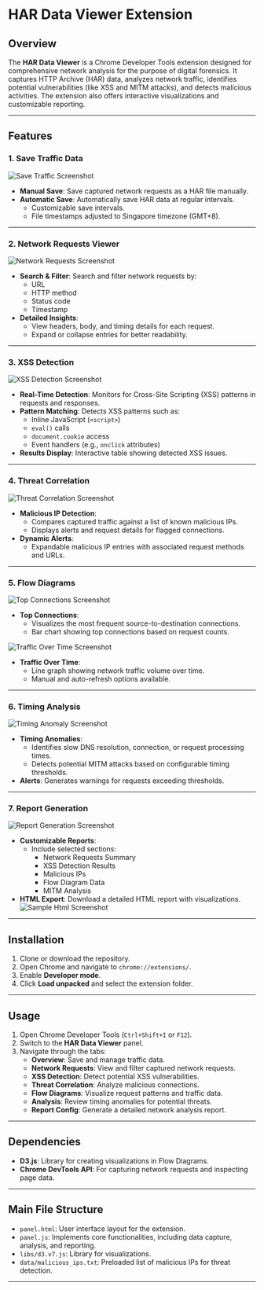 ﻿# HAR Data Viewer Extension

## Overview
The **HAR Data Viewer** is a Chrome Developer Tools extension designed for comprehensive network analysis for the purpose of digital forensics. It captures HTTP Archive (HAR) data, analyzes network traffic, identifies potential vulnerabilities (like XSS and MITM attacks), and detects malicious activities. The extension also offers interactive visualizations and customizable reporting.

---

## Features

### 1. Save Traffic Data
![Save Traffic Screenshot](images/savetraffic.png "Network Requests")
- **Manual Save**: Save captured network requests as a HAR file manually.
- **Automatic Save**: Automatically save HAR data at regular intervals.
  - Customizable save intervals.
  - File timestamps adjusted to Singapore timezone (GMT+8).

---

### 2. Network Requests Viewer
![Network Requests Screenshot](images/networkrequest.png "Network Requests")
- **Search & Filter**: Search and filter network requests by:
  - URL
  - HTTP method
  - Status code
  - Timestamp
- **Detailed Insights**:
  - View headers, body, and timing details for each request.
  - Expand or collapse entries for better readability.

---

### 3. XSS Detection
![XSS Detection Screenshot](images/xss.png "Network Requests")
- **Real-Time Detection**: Monitors for Cross-Site Scripting (XSS) patterns in requests and responses.
- **Pattern Matching**: Detects XSS patterns such as:
  - Inline JavaScript (`<script>`)
  - `eval()` calls
  - `document.cookie` access
  - Event handlers (e.g., `onclick` attributes)
- **Results Display**: Interactive table showing detected XSS issues.

---

### 4. Threat Correlation
![Threat Correlation Screenshot](images/threatcorrelation.png "Network Requests")
- **Malicious IP Detection**:
  - Compares captured traffic against a list of known malicious IPs.
  - Displays alerts and request details for flagged connections.
- **Dynamic Alerts**:
  - Expandable malicious IP entries with associated request methods and URLs.

---

### 5. Flow Diagrams
![Top Connections Screenshot](images/networkrequestflow.png "Network Requests")
- **Top Connections**:
  - Visualizes the most frequent source-to-destination connections.
  - Bar chart showing top connections based on request counts.

![Traffic Over Time Screenshot](images/networktrafficflow.png "Network Requests")
- **Traffic Over Time**:
  - Line graph showing network traffic volume over time.
  - Manual and auto-refresh options available.

---

### 6. Timing Analysis
![Timing Anomaly Screenshot](images/timing.png "Network Requests")
- **Timing Anomalies**:
  - Identifies slow DNS resolution, connection, or request processing times.
  - Detects potential MITM attacks based on configurable timing thresholds.
- **Alerts**: Generates warnings for requests exceeding thresholds.

---

### 7. Report Generation
![Report Generation Screenshot](images/generatereport.png "Network Requests")
- **Customizable Reports**:
  - Include selected sections:
    - Network Requests Summary
    - XSS Detection Results
    - Malicious IPs
    - Flow Diagram Data
    - MITM Analysis
- **HTML Export**: Download a detailed HTML report with visualizations.
![Sample Html Screenshot](images/report.png "Network Requests")


---

## Installation
1. Clone or download the repository.
2. Open Chrome and navigate to `chrome://extensions/`.
3. Enable **Developer mode**.
4. Click **Load unpacked** and select the extension folder.

---

## Usage
1. Open Chrome Developer Tools (`Ctrl+Shift+I` or `F12`).
2. Switch to the **HAR Data Viewer** panel.
3. Navigate through the tabs:
   - **Overview**: Save and manage traffic data.
   - **Network Requests**: View and filter captured network requests.
   - **XSS Detection**: Detect potential XSS vulnerabilities.
   - **Threat Correlation**: Analyze malicious connections.
   - **Flow Diagrams**: Visualize request patterns and traffic data.
   - **Analysis**: Review timing anomalies for potential threats.
   - **Report Config**: Generate a detailed network analysis report.

---

## Dependencies
- **D3.js**: Library for creating visualizations in Flow Diagrams.
- **Chrome DevTools API**: For capturing network requests and inspecting page data.

---

## Main File Structure
- `panel.html`: User interface layout for the extension.
- `panel.js`: Implements core functionalities, including data capture, analysis, and reporting.
- `libs/d3.v7.js`: Library for visualizations.
- `data/malicious_ips.txt`: Preloaded list of malicious IPs for threat detection.

---
